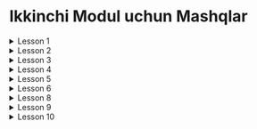 # Ikkinchi Modul uchun Mashqlar

<details>
<summary>Lesson 1</summary>
<ul>
<details>
<summary>1. Book Class - Oson</summary>

* Kitob classini yarating
* Nomi, Muallifi, SahifaSoni nomli fieldlari bo'lsin
* Nom, muallifi, sahifaSoni malumotlarini chiqaruvchi
  print method bo'lsin va ekranga malumotlar chiqarilsin

</details>
</ul>

<ul>
<details>
<summary>2. Kalkulator class - Qiyin</summary>

* Kalkulator classi yaratilsin
* 2ta sonni saqlovchi first va second , belgi saqlovchi sign va natijani saqlochi result fieldi bo'lsin
* calculate methodi bo'lsin . First va second methodi sign orqali qiymatlarni hisoblasin.
  Masalan: signni qiymati ( + ) bo'ladigan bo'lsa first va secondni yi'gindisini resultga o'zlashtirsin;
* Print methodi ham bo'lsin. Malumotlarni "first sign second = result" ko'rinishida chop etsin

</details>
</ul>

<ul>
<details>
<summary>3. Todo Class - Juda Qiyin</summary>

* Todo Classi yaratilsin
* Nomi, tugash muddatini anglatuvchi day(kun),
  bajarilgani yoki yo'qligini bildiradigan isComplete(bajarilganmi),
  todo ni o'chirilgan yoki yo'qligini bildiruchi isDeleted(o'chirilganmi) nomli fieldlari bo'lsin.
* done(bajarildi), deleted(o'chirildi) va malumotlarni "Nomi day isCompleted" ko'rinishida print nomli methodlari bo'
  lsin.
* objectlar massivda saqlansin va ochilmaganlarini consolega chizing.

</details>
</ul>

### Pdp ning vazifalari

1 - topshiriq Oson
X va Y koordinatalarni ifodalovchi atributlari bor bo’lgan Point classini yozing.
Koordinatalarni “(45, 56)” shaklda chop etuvchi printXY() methodini yozing.

2 - topshiriq Oson
To’g’ri burchakli uchburchak klassini yarating. Uning barcha atributlari va
methodlariga mos nom va toifa tanlang. (Eni va bo’yi attributlari, Perimetrini
va Yuzasini hisoblaydigan 2 ta methodi bo’lsin).

3 - topshiriq Qiyin
Ikkita atribut: firstAtribut va secondAttribut larga ega MyClass nomli klass
yarating. Ushbu atributlar qiymatini aboutAttributes, yig’indisini sumAttributes,
kattasini maxAttribute ekranga chiqazadigan methodlarini yarating.

4 - topshiriq Qiyin
Quyidagi 3ta attribute bor bo’lgan Date klassini yarating: yil, oy va kun.
15.05.2020 formatdagi sanani chop etuvchi mehod yarating.

5 - topshiriq Qiyin
Quyidagi atributlari bor bo’lgan Student nomli klass yarating:
familiya, ismi, guruh nomeri, o’qiydigan fanlari (5 ta fandan iborat massiv).
O’qidigan fanlari ro’yxatini ekranga chiqazuvchi printSubjects nomli method yarating

</details>

<details>
<summary>Lesson 2</summary>

### Har bir topshiriq com.pdp.online.task.number o'ziga hos package yo'llarida yozilsin!

Masalan: com.pdp.online.task.one.Rectangle, com.pdp.online.task.two.User
<ul>
<details>
<summary>1. Rectangle(to'rtburchak) Class - Oson</summary>

* Width, height va result fieldlari bo'lgan Rectangle classini encapsulation prinsipi asosida yarating
* result ga to'rtburchakning yuzi hisoblanib o'zlashtiradigan calculate methodi bo'lsin
* "width * height = reult" ko'rinishida consolega chop etilsin.

</details>
</ul>

<ul>
<details>
<summary>2. User Class - Oson</summary>

* Ism, Familya, PhoneNumber, Age va isMale fieldlari bo'lgan User classini encapsulation prinsipi asosida yarating
* "Ismi: Familya Ism, yoshi: age, telefoni raqami: phoneNumber, Jinsi: isMale" ko'rinishida consolega chop etilsin.

</details>
</ul>

<ul>
<details>
<summary>3. ClassRoom Class - Qiyin</summary>

* roomNumber,teacherName,teacherPhoneNumber, studentName (bittadan ko'p bo'ladi) va studentCount
  fieldlari bo'lgan ClassRoom classini encapsulation prinsipi asosida yarating
* Malumotlar console orqali kiritilsin.
* roomnumber, teacherNmae va studentlarini chop eting

</details>
</ul>

<ul>
<details>
<summary>3. Pen Class - Juda Qiyin</summary>

* miqdor,clicked va oneLetter fieldlari bo'lgan Pen Classi encapsulation prinsplariga asoslangan holda yaratilsin.
* Miqdor -> ruchkani siyohi qanchaligi
* Clicked -> ruchka bosilganmi yoki yo'q
* OneLetter -> bitta harf uchun qancha siyoh ketishi
* write methodi orqali ruchka yoshishni boshlasin. Katta harf yozilganda kichkina harfga qaraganda
  2 barobar siyoh sarflasin, agarda bo'sh joy keladigan bo'lsa siyoh sarflanmasin. Agar siyoh tugasa ruchka yozishdan
  to'xtasin va yozilgan text consolega chiqarilsin.

</details>
</ul>

### Pdp ning vazifalari

1.Oson
Quyidagi 3ta attribute bor bo’lgan Time klassini encapsulation prinsipi asosida yarating: soat, minut, va sekund. “soat:
minut:sekund” (Masalan: 01:25:08) formatdagi vaqtni qaytaruvchi mehod yarating.

2.Qiyin
Quyidagi attributlardan iborat Book klassini encapsulation prinsipi asosida yarating: nomi, avtorlari (bir nechta
bo’lishi mumkin), ISBN(13 ta sondan iborat xalqaro kitob raqami, masalan 012345689112) va narxi.
Kitob nomi va avtorlarini chop etuvchi method yarating.

3.JudaQiyin
write methodini ruchka kotta harfni yozganda kichik harfga qaraganda 2 marta ko'p siyoh sarflaydigan, probel (bo'sh joy)
ni yozganda siyoh sarflanmaydigan va siyoh tugagan payt yozishdan to'xtaydigan qilib o'zgartirish

</details>

<details>
<summary> Lesson 3 </summary>

<ul>
<details>
<summary>1.Topshiriq - Oson</summary>

<img src="../needed_sources/model2-lesson3-task1.png" alt="not found">

Rasmbda berilgan struktura asosida classlarni yarating.
</details>
</ul>

<ul>
<details>
<summary>2.Topshiriq - Juda Qiyin</summary>

<img src="../needed_sources/model2-lesson3-task3.png" alt="not found">

* Rasmbda berilgan struktura asosida classlarni yarating.
* Bir necha Student objectlar dan tashkil topgan massiv yarating
* Studentdan yangi object yarating va osha object massiv ichida teng bolgan
  objectni topib, massiv ichidan topilgan Student objectini passwordini o'zgartiring.
* Ozgartiryapganda oldPassword oldingi passwordga teng bo'lsa yangisini o'zlashtiring

</details>
</ul>

### Pdp vaziafalari

other topshiriq -
Har qanday hayvonning oyoqlari(nectaligi) va rangi bor. Ayrim hayvonlarning sut emizuvchilik xususiyati mavjud, Uy
havonining ismi(laqabi) bor. Qushlar ham hayvon bo’lib qanotining uzunligi bor va ular uchadigan yoki uchmaydigan
bo’lishadi. Tuyaqush uchmaydigan qush va ko’rshapalak sut emizuvchi hisoblanadi.
Hayvon (Animal) va uy hayvoni (Pet), qush(Bird), mushuk (Cat), it(Dog), sigir (Cow), Tuyaqush(Straus), Ko'rshapalak(
Bat), burgut(Eagle)  klasslarini OOPning inheritance prinsiplari asosida yarating. Klasslarning voris olish sxemasini
tuzing. main methodida harbir hayvondan 1 tadan object yarating.

<img src="../needed_sources/vazifa_4_1.png" alt="not found">
<img src="../needed_sources/vazifa_4_2.png" alt="not found">
<img src="../needed_sources/vazifa_4_3.png" alt="not found">

</details>

<details>
<summary>Lesson 4</summary>
<ul>
<details>
<summary>1.Topshiriq - Oson</summary>

<p>Har xil shaklarning premetrini hisoblovchi methodlari bor bo'lgan 
Figure classini polymorphismni overloading usulini qo’llagan holda yarating: </p>

* To'g'ri to'rtburchak(2 ta son beriladi)
* Uchburchak (3 ta son beriladi)
* Kvadrat (1 ta son beriladi)
* BeshBurchak (5 ta son beriladi)

</details>
</ul>
<ul>
<details>
<summary>2.Topshiriq - Qiyin</summary>

<p> Math classini o'zimiz polymorphism dan foydalanib yaratish. </br> 
MyMath classini yarating. 2 ta sonni qoshuvchi methodlarni overloading qiling</p>

* matn va sonni ni qo'shadigan
* matn va double ni qo'shadigan
* matn va matn ni qo'shadigan
* son va sonni ni qo'shadigan
* double va double ni qo'shadigan
* double va sonni ni qo'shadigan


</details>
</ul>
<ul>
<details>
<summary>3.Topshiriq - Qiyin</summary>

<p> Math classini o'zimiz polymorphism dan foydalanib yaratish. </br> 
MyMath classini yarating. 2 ta sonni qoshuvchi methodlarni overloading qiling</p>

* matn va sonni ni qo'shadigan
* matn va double ni qo'shadigan
* matn va matn ni qo'shadigan
* son va sonni ni qo'shadigan
* double va double ni qo'shadigan
* double va sonni ni qo'shadigan


</details>
</ul>


</details>

<details>
<summary>Lesson 5</summary>

* 1.Mashq. Absraction. Consolega nima chiqadi

```java
public class VehicleTypes {
    interface Vehicle {
        public int getNoOfWheels();
    }
}

public class Bus implements VehicleTypes.Vehicle {
    public int getNoOfWheels() {
        return 6;
    }
}

public class Car implements VehicleTypes.Vehicle {
    public int getNoOfWheels() {
        return 4;
    }
}

public class Bike implements VehicleTypes.Vehicle {
    public int getNoOfWheels() {
        return 2;
    }
}

public class VehicleTest {
    public static void main(String[] args) {
        Bus b = new Bus();
        System.out.println(b.getNoOfWheels());

        Car c = new Car();
        System.out.println(c.getNoOfWheels());

        Bike bk = new Bike();
        System.out.println(bk.getNoOfWheels());
    }
}
```

* 2.Mashq. Absraction. Consolega nima chiqadi

```java
public class Cube {
    protected interface Number {
        public void calculateCube(int n);
    }
}

public class Five implements Cube.Number {
    public void calculateCube(int n) {
        int cubeN = n * n * n;
        System.out.println("Cube of 5: " + cubeN);
    }
}

public class Ten implements Cube.Number {
    public void calculateCube(int n) {
        int cubeN = n * n * n;
        System.out.println("Cube of 10: " + cubeN);
    }
}

public class CubeTest {
    public static void main(String[] args) {
        Five f = new Five();
        f.calculateCube(5);

        Ten t = new Ten();
        t.calculateCube(10);
    }
}
```

</details>

<details>
<summary>Lesson 6</summary>

* 1.Mashq. Inner Class. Consolega nima chiqadi

```java
public class A {
    class B {
        public void m1() {
            System.out.println("Inner class method");
        }
    }

    void m2() {
        System.out.println("Outer class instance method");
        B b = new B();
        b.m1();
    }

    public static void main(String[] args) {
        A a = new A();
        a.m2();
    }
}
```

* 2.Mashq. Wrapper classes. Consolega nima chiqadi

```java
public class Wrapping {
    public static void main(String[] args) {
        int a = 50;
        Integer i = Integer.valueOf(a);
        Integer j = a;
        System.out.println(a + " " + i + " " + j);
    }
}
```

* 3.Mashq. Boxing. Consolega nima chiqadi

```java
public class One {
    void m1() {
        System.out.println("m1 method in class One");
    }
}

public class Two extends One {
    void m1() {
        System.out.println("m1 method in class Two");
    }
}

public class Test {
    public static void main(String[] args) {
        One o = (One) new Two();
        o.m1();
    }
}
```

</details>

<details>
<summary>Lesson 8</summary>

* 1.Mashq.Static and Instance Initializer Block. Consolega nima chiqadi

```java
public class MultipleIIB {
    MultipleIIB() {
        System.out.println("0-arg constructor");
    }

    MultipleIIB(int x) {
        System.out.println("1-arg constructor");
    }

    {
        System.out.println(" First IIB");
    }

    {
        System.out.println("Second IIB");
    }

    public static void main(String[] args) {
        new MultipleIIB();
        new MultipleIIB(5);
    }
}
```

* Flower outer class yarating va sealed orqali Flower classiga tegishli qilaslar
  voris ololadigan qilib cheklab qoying


* 2.Mashq. Non-access modifiers. Consolega nima chiqadi

```java

class Page {
    static int count = 0;

    void myMethod() {
        count++;
        System.out.println(count);
    }
}

class GFG {
    public static void main(String[] args) {
        Page obj1 = new Page();
        obj1.myMethod();
        Page obj2 = new Page();
        obj2.myMethod();
    }
}
```

* 3.Mashq. Non-access modifiers. Code muvaffaqiyat compile boladimi? Agar bo'lmasa xatoni toping.

```java
class SuperClass {
    final void myMethod() {
        System.out.println("method of SuperClass");
    }
}

class SubClass extends SuperClass {
    void myMethod() {
        System.out.println("Overrides SuperClass");
    }
}

class GFG {
    public static void main(String[] args) {
        SubClass obj = new SubClass();
        obj.myMethod();
    }
}
```

</details>

<details>
<summary>Lesson 9</summary>

* O'lchamlarni saqlovchi Size nomli Enum classi yaratilsin.
* Clothes nomli class yarating unda rangi va Size enumini ham saqlang
* Class yaratyapganda asosiy qoidalariga etibor bering
* Clothesdan object yaratib uni qiymatini saqlash uchun var keywordidan foyalaning

</details>

<details>
<summary>Lesson 10</summary>

* Dog class yarating nameini saqlovchi field bilam, va unda 2 ta object yaratib uni Objects classing equals methodi
  orqali tenglikka tekshiring
* Cat classni yarating UUID saqlovchi id,name fieldlari bilan, buni ham equals methodi orqali tekshiring
* Undan oldin hamma objectni requireNonNull method orqali tekshiring
* Va har bir field,method,class va package ga documentation yozing va JavaDocni generate qiling

</details>

